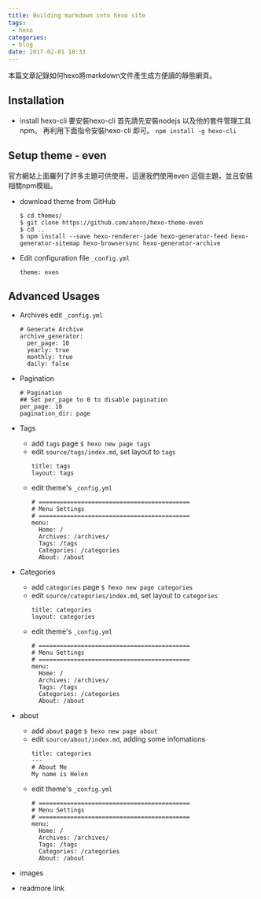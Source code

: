 ```yaml
---
title: Building markdown into hexo site
tags:
 - hexo
categories:
 - blog
date: 2017-02-01 18:33
---
```


本篇文章記錄如何hexo將markdown文件產生成方便讀的靜態網頁。

## Installation

- install hexo-cli
要安裝hexo-cli 首先請先安裝nodejs 以及他的套件管理工具 npm。
再利用下面指令安裝hexo-cli 即可。
`npm install -g hexo-cli`

## Setup theme - even
官方網站上面羅列了許多主題可供使用，這邊我們使用even 這個主題，並且安裝相關npm模組。
- download theme from GitHub

  ```
  $ cd themes/
  $ git clone https://github.com/ahonn/hexo-theme-even
  $ cd ..
  $ npm install --save hexo-renderer-jade hexo-generator-feed hexo-generator-sitemap hexo-browsersync hexo-generator-archive
  ```

- Edit configuration file `_config.yml`

  ```
  theme: even
  ```

## Advanced Usages
  - Archives
    edit `_config.yml`
    ```
    # Generate Archive
    archive_generator:
      per_page: 10
      yearly: true
      monthly: true
      daily: false
    ```
  - Pagination

    ```
    # Pagination
    ## Set per_page to 0 to disable pagination
    per_page: 10
    pagination_dir: page
    ```
  - Tags
    - add `tags` page
      `$ hexo new page tags`
    - edit `source/tags/index.md`, set layout to `tags`
      ```
      title: tags
      layout: tags
      ```
    - edit theme's `_config.yml`
      ```
      # ===========================================
      # Menu Settings
      # ===========================================
      menu:
        Home: /
        Archives: /archives/
        Tags: /tags
        Categories: /categories
        About: /about
      ```
  - Categories
    - add `categories` page
      `$ hexo new page categories`
    - edit `source/categories/index.md`, set layout to `categories`
      ```
      title: categories
      layout: categories
      ```
    - edit theme's `_config.yml`
      ```
      # ===========================================
      # Menu Settings
      # ===========================================
      menu:
        Home: /
        Archives: /archives/
        Tags: /tags
        Categories: /categories
        About: /about
      ```
  - about
    - add `about` page
      `$ hexo new page about`
    - edit `source/about/index.md`, adding some infomations
      ```
      title: categories
      ---
      # About Me
      My name is Helen
      ```
    - edit theme's `_config.yml`
      ```
      # ===========================================
      # Menu Settings
      # ===========================================
      menu:
        Home: /
        Archives: /archives/
        Tags: /tags
        Categories: /categories
        About: /about
      ```
  - images
  - readmore link
